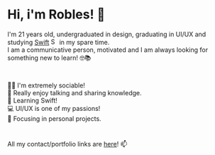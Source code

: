 # Hi, i'm Robles! 👋

I'm 21 years old, undergraduated in design, graduating in UI/UX and studying [Swift](https://www.swift.org/about/) <img alt="Swift icon" src="https://image.flaticon.com/icons/png/512/732/732250.png" width="15" height="15"/> in my spare time. <br>
I am a communicative person, motivated and I am always looking for something new to learn! 🤓📚
#
🤹‍♂️ I'm extremely sociable! <br>
🤗 Really enjoy talking and sharing knowledge. <br>
🍎 Learning Swift! <br>
💻 UI/UX is one of my passions! <br>
🔎 Focusing in personal projects.
#
All my contact/portfolio links are <a href="https://linktr.ee/robles">here</a>! 📫
